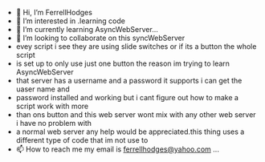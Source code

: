 - 👋 Hi, I’m FerrellHodges
- 👀 I’m interested in .learning code
- 🌱 I’m currently learning AsyncWebServer...
- 💞️ I’m looking to collaborate on this syncWebServer
- evey script i see they are using slide  switches or if its a button the whole script
- is set up to only use just one button the reason im trying to learn AsyncWebServer
- that server has a username and a password it supports  i can get the uaser name and
- password installed and working but i cant figure out how to make a script work with more
- than ons button and this web server wont mix with any other web server i have no problem with
- a normal web server any help would be appreciated.this thing uses a different type of code that im not use to
- 📫 How to reach me my email is ferrellhodges@yahoo.com ...

<!---
FerrellHodges/FerrellHodges is a ✨ special ✨ repository because its `README.md` (this file) appears on your GitHub profile.
You can click the Preview link to take a look at your changes.
--->
